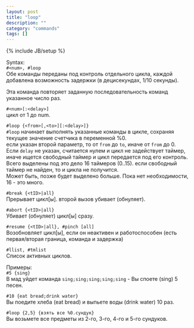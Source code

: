 ```yaml
---
layout: post
title: "loop"
description: ""
category: "commands"
tags: []
---
```

{% include JB/setup %}

Syntax:  
`#<num>, #loop`  
Обе команды переданы под контроль отдельного цикла, каждой добавлена возможность задержки (в децисекундах, 1/10 секунды).

Эта команда повторяет заданную последовательность команд указанное число раз.

`#<num>[:<delay>]`  
цикл от 1 до num.

`#loop {<from>[,<to>][:<delay>]}`  
`#loop` начинает выполнять указанные команды в цикле, сохраняя текущее значение счетчика в переменной %0.  
если указан второй параметр, то от `from` до `to`, иначе от `from` до 0.  
Если `delay` не указан, считается нулем и цикл не задействует таймер, иначе ищется свободный таймер и цикл передается под его контроль.  
Всего выделены под это дело 16 таймеров (0..15). если свободный таймер не найден, то и цикла не получится.  
Может быть, позже будет выделено больше. Пока нет необходимости, 16 - это много.

`#break {<tID>|all}`  
Прерывает цикл[ы]. второй вызов убивает (обнуляет).

`#abort {<tID>|all}`  
Убивает (обнуляет) цикл[ы] сразу.

`#resume {<tID>|all}, #pinch [all]`  
Возобновляет цикл[ы], если он неактивен и работоспособен (есть первая/вторая граница, команда и задержка)

`#llist, #tmlist`  
Список активных циклов.

Примеры:  
`#5 {sing}`   
В мад уйдет команда `sing;sing;sing;sing;sing` - Вы споете (sing) 5 песен. 

`#10 {eat bread;drink water}`   
Вы поедите хлеба (eat bread) и выпьете воды (drink water) 10 раз.

`#loop {2,5} {взять все %0.сундук}`  	
Вы возьмете все предметы из 2-го, 3-го, 4-го и 5-го сундуков.